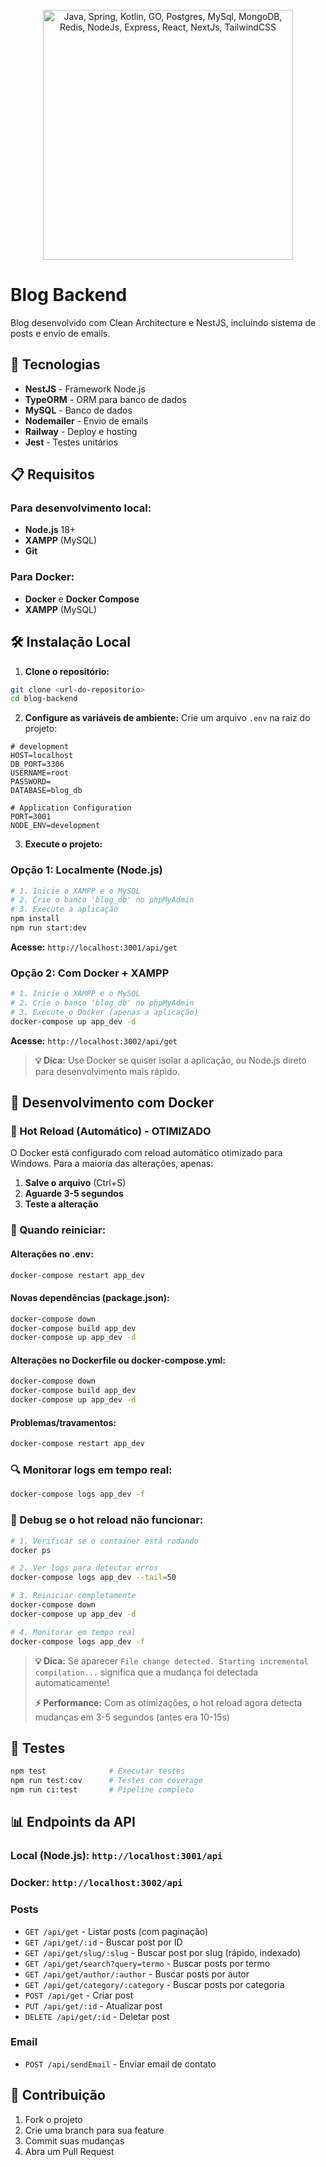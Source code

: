 <br/>
<br/>
<br/>

<p align="center"> 
  <img width="400" src="https://skillicons.dev/icons?i=typescript,nodejs,nestjs,mysql,docker&theme=dark" alt="Java, Spring, Kotlin, GO, Postgres, MySql, MongoDB, Redis, NodeJs, Express, React, NextJs, TailwindCSS">
</p>

# Blog Backend

Blog desenvolvido com Clean Architecture e NestJS, incluindo sistema de posts e envio de emails.  

## 🚀 Tecnologias

- **NestJS** - Framework Node.js
- **TypeORM** - ORM para banco de dados
- **MySQL** - Banco de dados
- **Nodemailer** - Envio de emails
- **Railway** - Deploy e hosting
- **Jest** - Testes unitários

## 📋 Requisitos

### **Para desenvolvimento local:**

- **Node.js** 18+
- **XAMPP** (MySQL)
- **Git**

### **Para Docker:**

- **Docker** e **Docker Compose**
- **XAMPP** (MySQL)

## 🛠️ Instalação Local

1. **Clone o repositório:**

```bash
git clone <url-do-repositorio>
cd blog-backend
```

2. **Configure as variáveis de ambiente:**
   Crie um arquivo `.env` na raiz do projeto:

```env
# development
HOST=localhost
DB_PORT=3306
USERNAME=root
PASSWORD=
DATABASE=blog_db

# Application Configuration
PORT=3001
NODE_ENV=development

```

3. **Execute o projeto:**

### Opção 1: Localmente (Node.js)

```bash
# 1. Inicie o XAMPP e o MySQL
# 2. Crie o banco 'blog_db' no phpMyAdmin
# 3. Execute a aplicação
npm install
npm run start:dev
```

**Acesse:** `http://localhost:3001/api/get`

### Opção 2: Com Docker + XAMPP

```bash
# 1. Inicie o XAMPP e o MySQL
# 2. Crie o banco 'blog_db' no phpMyAdmin
# 3. Execute o Docker (apenas a aplicação)
docker-compose up app_dev -d
```

**Acesse:** `http://localhost:3002/api/get`

> **💡 Dica:** Use Docker se quiser isolar a aplicação, ou Node.js direto para desenvolvimento mais rápido.

## 🔄 Desenvolvimento com Docker

### **🚀 Hot Reload (Automático) - OTIMIZADO**

O Docker está configurado com reload automático otimizado para Windows. Para a maioria das alterações, apenas:

1. **Salve o arquivo** (Ctrl+S)
2. **Aguarde 3-5 segundos**
3. **Teste a alteração**

### **🔧 Quando reiniciar:**

#### **Alterações no .env:**

```bash
docker-compose restart app_dev
```

#### **Novas dependências (package.json):**

```bash
docker-compose down
docker-compose build app_dev
docker-compose up app_dev -d
```

#### **Alterações no Dockerfile ou docker-compose.yml:**

```bash
docker-compose down
docker-compose build app_dev
docker-compose up app_dev -d
```

#### **Problemas/travamentos:**

```bash
docker-compose restart app_dev
```

### **🔍 Monitorar logs em tempo real:**

```bash
docker-compose logs app_dev -f
```

### **🐛 Debug se o hot reload não funcionar:**

```bash
# 1. Verificar se o container está rodando
docker ps

# 2. Ver logs para detectar erros
docker-compose logs app_dev --tail=50

# 3. Reiniciar completamente
docker-compose down
docker-compose up app_dev -d

# 4. Monitorar em tempo real
docker-compose logs app_dev -f
```

> **💡 Dica:** Se aparecer `File change detected. Starting incremental compilation...` significa que a mudança foi detectada automaticamente!
>
> **⚡ Performance:** Com as otimizações, o hot reload agora detecta mudanças em 3-5 segundos (antes era 10-15s)

## 🧪 Testes

```bash
npm test              # Executar testes
npm run test:cov      # Testes com coverage
npm run ci:test       # Pipeline completo
```

## 📊 Endpoints da API

### **Local (Node.js):** `http://localhost:3001/api`

### **Docker:** `http://localhost:3002/api`

### Posts

- `GET /api/get` - Listar posts (com paginação)
- `GET /api/get/:id` - Buscar post por ID
- `GET /api/get/slug/:slug` - Buscar post por slug (rápido, indexado)
- `GET /api/get/search?query=termo` - Buscar posts por termo
- `GET /api/get/author/:author` - Buscar posts por autor
- `GET /api/get/category/:category` - Buscar posts por categoria
- `POST /api/get` - Criar post
- `PUT /api/get/:id` - Atualizar post
- `DELETE /api/get/:id` - Deletar post

### Email

- `POST /api/sendEmail` - Enviar email de contato

## 📝 Contribuição

1. Fork o projeto
2. Crie uma branch para sua feature
3. Commit suas mudanças
4. Abra um Pull Request
